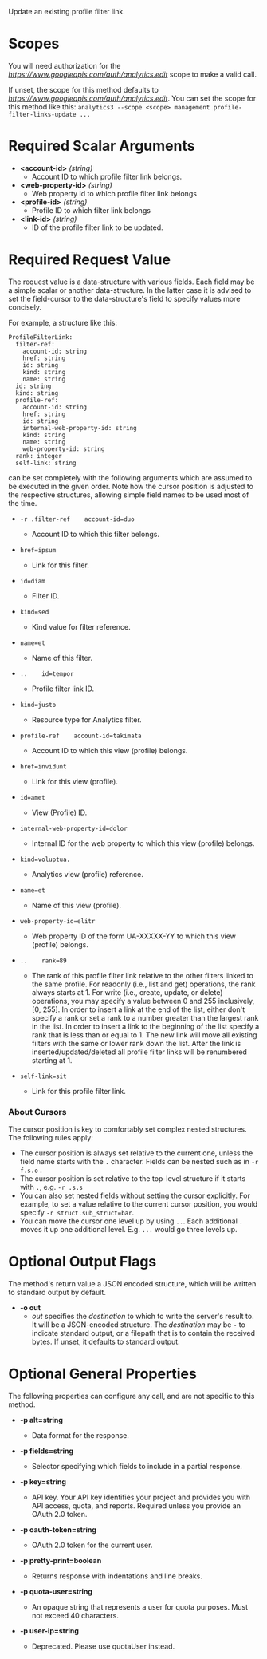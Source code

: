 Update an existing profile filter link.
# Scopes

You will need authorization for the *https://www.googleapis.com/auth/analytics.edit* scope to make a valid call.

If unset, the scope for this method defaults to *https://www.googleapis.com/auth/analytics.edit*.
You can set the scope for this method like this: `analytics3 --scope <scope> management profile-filter-links-update ...`
# Required Scalar Arguments
* **&lt;account-id&gt;** *(string)*
    - Account ID to which profile filter link belongs.
* **&lt;web-property-id&gt;** *(string)*
    - Web property Id to which profile filter link belongs
* **&lt;profile-id&gt;** *(string)*
    - Profile ID to which filter link belongs
* **&lt;link-id&gt;** *(string)*
    - ID of the profile filter link to be updated.
# Required Request Value

The request value is a data-structure with various fields. Each field may be a simple scalar or another data-structure.
In the latter case it is advised to set the field-cursor to the data-structure's field to specify values more concisely.

For example, a structure like this:
```
ProfileFilterLink:
  filter-ref:
    account-id: string
    href: string
    id: string
    kind: string
    name: string
  id: string
  kind: string
  profile-ref:
    account-id: string
    href: string
    id: string
    internal-web-property-id: string
    kind: string
    name: string
    web-property-id: string
  rank: integer
  self-link: string

```

can be set completely with the following arguments which are assumed to be executed in the given order. Note how the cursor position is adjusted to the respective structures, allowing simple field names to be used most of the time.

* `-r .filter-ref    account-id=duo`
    - Account ID to which this filter belongs.
* `href=ipsum`
    - Link for this filter.
* `id=diam`
    - Filter ID.
* `kind=sed`
    - Kind value for filter reference.
* `name=et`
    - Name of this filter.

* `..    id=tempor`
    - Profile filter link ID.
* `kind=justo`
    - Resource type for Analytics filter.
* `profile-ref    account-id=takimata`
    - Account ID to which this view (profile) belongs.
* `href=invidunt`
    - Link for this view (profile).
* `id=amet`
    - View (Profile) ID.
* `internal-web-property-id=dolor`
    - Internal ID for the web property to which this view (profile) belongs.
* `kind=voluptua.`
    - Analytics view (profile) reference.
* `name=et`
    - Name of this view (profile).
* `web-property-id=elitr`
    - Web property ID of the form UA-XXXXX-YY to which this view (profile) belongs.

* `..    rank=89`
    - The rank of this profile filter link relative to the other filters linked to the same profile.
        For readonly (i.e., list and get) operations, the rank always starts at 1.
        For write (i.e., create, update, or delete) operations, you may specify a value between 0 and 255 inclusively, [0, 255]. In order to insert a link at the end of the list, either don&#39;t specify a rank or set a rank to a number greater than the largest rank in the list. In order to insert a link to the beginning of the list specify a rank that is less than or equal to 1. The new link will move all existing filters with the same or lower rank down the list. After the link is inserted/updated/deleted all profile filter links will be renumbered starting at 1.
* `self-link=sit`
    - Link for this profile filter link.


### About Cursors

The cursor position is key to comfortably set complex nested structures. The following rules apply:

* The cursor position is always set relative to the current one, unless the field name starts with the `.` character. Fields can be nested such as in `-r f.s.o` .
* The cursor position is set relative to the top-level structure if it starts with `.`, e.g. `-r .s.s`
* You can also set nested fields without setting the cursor explicitly. For example, to set a value relative to the current cursor position, you would specify `-r struct.sub_struct=bar`.
* You can move the cursor one level up by using `..`. Each additional `.` moves it up one additional level. E.g. `...` would go three levels up.


# Optional Output Flags

The method's return value a JSON encoded structure, which will be written to standard output by default.

* **-o out**
    - *out* specifies the *destination* to which to write the server's result to.
      It will be a JSON-encoded structure.
      The *destination* may be `-` to indicate standard output, or a filepath that is to contain the received bytes.
      If unset, it defaults to standard output.
# Optional General Properties

The following properties can configure any call, and are not specific to this method.

* **-p alt=string**
    - Data format for the response.

* **-p fields=string**
    - Selector specifying which fields to include in a partial response.

* **-p key=string**
    - API key. Your API key identifies your project and provides you with API access, quota, and reports. Required unless you provide an OAuth 2.0 token.

* **-p oauth-token=string**
    - OAuth 2.0 token for the current user.

* **-p pretty-print=boolean**
    - Returns response with indentations and line breaks.

* **-p quota-user=string**
    - An opaque string that represents a user for quota purposes. Must not exceed 40 characters.

* **-p user-ip=string**
    - Deprecated. Please use quotaUser instead.
